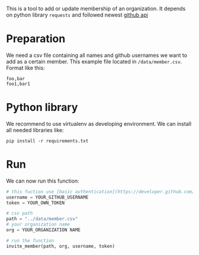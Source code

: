 This is a tool to add or update membership of an organization. It depends on python library ```requests``` and followed newest [github api](https://developer.github.com/v3/)

# Preparation

We need a csv file containing all names and github usernames we want to add as a certain member.
This example file located in ```/data/member.csv```.
Format like this:

```
foo,bar
foo1,bar1
```

# Python library
We recommend to use virtualenv as developing environment.
We can install all needed libraries like:
```
pip install -r requirements.txt
```

# Run 
We can now run this function:

``` Python
# this fuction use [basic authentication](https://developer.github.com/v3/auth/#basic-authentication) 
username = YOUR_GITHUB_USERNAME
token = YOUR_OWN_TOKEN

# csv path
path = "../data/member.csv"
# your organization name
org = YOUR_ORGANIZATION NAME

# run the function
invite_member(path, org, username, token)
```
